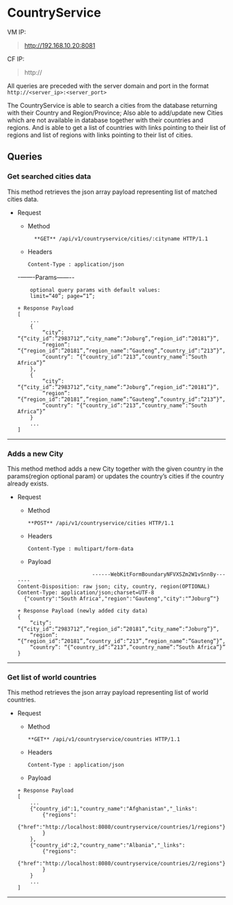 # CountryService

VM IP:
>http://192.168.10.20:8081

CF IP:
>http://

All queries are preceded with the server domain and port in the format
``http://<server_ip>:<server_port>``

The CountryService is able to search a cities from the database returning with their Country and Region/Province; Also able to add/update new Cities which are not available in  database together with their countries and regions. And is able to get a list of countries with links pointing to their list of regions and list of regions with links pointing to their list of cities.

## Queries

### Get searched cities data
This method retrieves the json array payload representing list of matched cities data.
+ Request
    + Method
      ```
        **GET** /api/v1/countryservice/cities/:cityname HTTP/1.1
      ```
    + Headers
      ```
      Content-Type : application/json
      ```
      
    -——-Params——--
    <br/>
    ```
        optional query params with default values:
        limit=“40”; page=“1”;
    ```
    
    ```
    + Response Payload
    [
        ...
        {
            “city”: “{“city_id”:”2983712”,“city_name”:”Joburg”,”region_id”:”20181”}”,
            “region”: “{“region_id”:”20181”,”region_name”:”Gauteng”,”country_id”:”213”}”,
            “country”: “{“country_id”:”213”,”country_name”:”South Africa”}”
        },
        {
            “city”: “{“city_id”:”2983712”,“city_name”:”Joburg”,”region_id”:”20181”}”,
            “region”: “{“region_id”:”20181”,”region_name”:”Gauteng”,”country_id”:”213”}”,
            “country”: “{“country_id”:”213”,”country_name”:”South Africa”}”
        }
        ...
    ]
    ```

------------------------------------------------------------------------------


### Adds a new City
This method method adds a new City together with the given country in the params(region optional param) or updates the country’s cities if the country already exists.

+ Request
    + Method
      ```
      **POST** /api/v1/countryservice/cities HTTP/1.1
      ```
    + Headers
      ```
      Content-Type : multipart/form-data
      ```
    + Payload
    
    ```
                            ------WebKitFormBoundaryNFVXSZm2W1vSnnBy-------
    Content-Disposition: raw json; city, country, region(OPTIONAL)
    Content-Type: application/json;charset=UTF-8
      {"country":"South Africa","region":"Gauteng","city":"“Joburg”"}
    ```

    ```
    + Response Payload (newly added city data)
    {
        “city”: “{“city_id”:”2983712”,”region_id”:”20181”,“city_name”:”Joburg”}”,
        “region”: “{“region_id”:”20181”,”country_id”:”213”,”region_name”:”Gauteng”}”,
        “country”: “{“country_id”:”213”,”country_name”:”South Africa”}”
    }
    ```

------------------------------------------------------------------------------


### Get list of world countries
This method retrieves the json array payload representing list of world countries.
+ Request
    + Method
      ```
      **GET** /api/v1/countryservice/countries HTTP/1.1
      ```
    + Headers
      ```
      Content-Type : application/json
      ```
    + Payload
    
    ```
    + Response Payload
    [
        ...
        {"country_id":1,"country_name":"Afghanistan","_links":
            {"regions":
                {"href":"http://localhost:8080/countryservice/countries/1/regions"}
            }
        },
        {"country_id":2,"country_name":"Albania","_links":
            {"regions":
                {"href":"http://localhost:8080/countryservice/countries/2/regions"}
            }
        }
        ...
    ]
    ```

------------------------------------------------------------------------------
